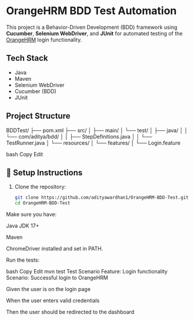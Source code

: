 # OrangeHRM BDD Test Automation

This project is a Behavior-Driven Development (BDD) framework using **Cucumber**, **Selenium WebDriver**, and **JUnit** for automated testing of the [OrangeHRM](https://opensource-demo.orangehrmlive.com/) login functionality.

##  Tech Stack

- Java
- Maven
- Selenium WebDriver
- Cucumber (BDD)
- JUnit

##  Project Structure

BDDTest/
├── pom.xml
├── src/
│ ├── main/
│ └── test/
│ ├── java/
│ │ └── com/aditya/bdd/
│ │ ├── StepDefinitions.java
│ │ └── TestRunner.java
│ └── resources/
│ └── features/
│ └── Login.feature

bash
Copy
Edit

## 🔧 Setup Instructions

1. Clone the repository:
   ```bash
   git clone https://github.com/adityawardhan1/OrangeHRM-BDD-Test.git
   cd OrangeHRM-BDD-Test
Make sure you have:

Java JDK 17+

Maven

ChromeDriver installed and set in PATH.

Run the tests:

bash
Copy
Edit
mvn test
Test Scenario
Feature: Login functionality
Scenario: Successful login to OrangeHRM

Given the user is on the login page

When the user enters valid credentials

Then the user should be redirected to the dashboard
